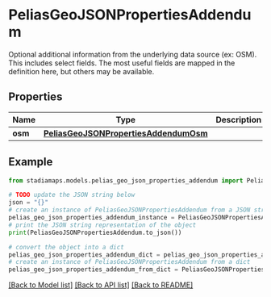 # PeliasGeoJSONPropertiesAddendum

Optional additional information from the underlying data source (ex: OSM). This includes select fields. The most useful fields are mapped in the definition here, but others may be available.

## Properties

Name | Type | Description | Notes
------------ | ------------- | ------------- | -------------
**osm** | [**PeliasGeoJSONPropertiesAddendumOsm**](PeliasGeoJSONPropertiesAddendumOsm.md) |  | [optional] 

## Example

```python
from stadiamaps.models.pelias_geo_json_properties_addendum import PeliasGeoJSONPropertiesAddendum

# TODO update the JSON string below
json = "{}"
# create an instance of PeliasGeoJSONPropertiesAddendum from a JSON string
pelias_geo_json_properties_addendum_instance = PeliasGeoJSONPropertiesAddendum.from_json(json)
# print the JSON string representation of the object
print(PeliasGeoJSONPropertiesAddendum.to_json())

# convert the object into a dict
pelias_geo_json_properties_addendum_dict = pelias_geo_json_properties_addendum_instance.to_dict()
# create an instance of PeliasGeoJSONPropertiesAddendum from a dict
pelias_geo_json_properties_addendum_from_dict = PeliasGeoJSONPropertiesAddendum.from_dict(pelias_geo_json_properties_addendum_dict)
```
[[Back to Model list]](../README.md#documentation-for-models) [[Back to API list]](../README.md#documentation-for-api-endpoints) [[Back to README]](../README.md)



